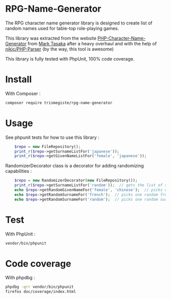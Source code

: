 # RPG-Name-Generator
The RPG character name generator library is designed to create list of random names used for table-top role-playing games.

This library was extracted from the website [PHP-Character-Name-Generator](https://github.com/mark-tasaka/PHP-Character-Name-Generator) 
from [Mark Tasaka](https://github.com/mark-tasaka) after a heavy overhaul and with the help of 
[nikic/PHP-Parser](https://github.com/nikic/PHP-Parser) 
(by the way, this tool is awesome)

This library is fully tested with PhpUnit, 100% code coverage.

# Install
With Composer :
```bash
composer require trismegiste/rpg-name-generator
```

# Usage
See phpunit tests for how to use this library :
```php
    $repo = new FileRepository();
    print_r($repo->getSurnameListFor('japanese'));
    print_r($repo->getGivenNameListFor('female', 'japanese'));
```

RandomizerDecorator class is a decorator for adding randomizing capabilities :

```php
    $repo = new RandomizerDecorator(new FileRepository());
    print_r($repo->getSurnameListFor('random'));  // gets the list of surnames from a random language
    echo $repo->getRandomGivenNameFor('female', 'chinese');  // picks one random chinese female given name
    echo $repo->getRandomSurnameFor('french');  // picks one random french surname
    echo $repo->getRandomSurnameFor('random');  // picks one random surname from a random language (full random)
```

# Test
With PhpUnit :
```bash
vendor/bin/phpunit
```

# Code coverage
With phpdbg :
```bash
phpdbg -qrr vendor/bin/phpunit
firefox doc/coverage/index.html
``` 

